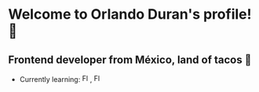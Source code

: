 <h1>Welcome to Orlando Duran's profile! 🥴</h1>
<h2>Frontend developer from México, land of tacos 🌮</h2>
<ul>
<li>Currently learning: <img src="https://github.com/OrlandoDuranPY/Iconos/blob/main/Lenguajes/flutter.png" alt="Flutter" height="16px"/>, <img src="https://github.com/OrlandoDuranPY/Iconos/blob/main/Lenguajes/flutter.png" alt="Flutter" height="16px"/> </li>
</ul>